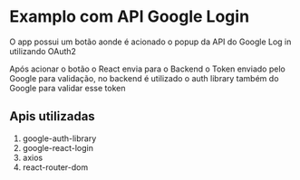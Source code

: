 # Examplo com API Google Login

O app possui um botão aonde é acionado o popup da API do Google Log in utilizando OAuth2

Após acionar o botão o React envia para o Backend o Token enviado pelo Google para validação, no backend é utilizado o auth library também do Google para validar esse token

## Apis utilizadas

1. google-auth-library
2. google-react-login
3. axios
4. react-router-dom